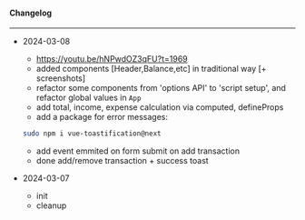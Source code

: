 #### Changelog #
*************************************

- 2024-03-08
    - https://youtu.be/hNPwdOZ3qFU?t=1969
    - added components [Header,Balance,etc] in traditional way [+ screenshots]
    - refactor some components from 'options API' to 'script setup', and refactor global values in `App`
    - add total, income, expense calculation via computed, defineProps
    - add a package for error messages:
    ```bash
    sudo npm i vue-toastification@next
    ```
    - add event emmited on form submit on add transaction
    - done add/remove transaction + success toast

- 2024-03-07
    - init
    - cleanup